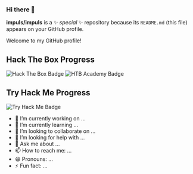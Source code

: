 ### Hi there 👋

**impuls/impuls** is a ✨ _special_ ✨ repository because its `README.md` (this file) appears on your GitHub profile.

Welcome to my GitHub profile!

## Hack The Box Progress
![Hack The Box Badge](https://www.hackthebox.eu/badge/image/impuls)
![HTB Academy Badge](https://academy.hackthebox.com/storage/badges/academician.png)

## Try Hack Me Progress
![Try Hack Me Badge](https://tryhackme-badges.s3.amazonaws.com/impuls.png)


- 🔭 I’m currently working on ...
- 🌱 I’m currently learning ...
- 👯 I’m looking to collaborate on ...
- 🤔 I’m looking for help with ...
- 💬 Ask me about ...
- 📫 How to reach me: ...
- 😄 Pronouns: ...
- ⚡️ Fun fact: ...
